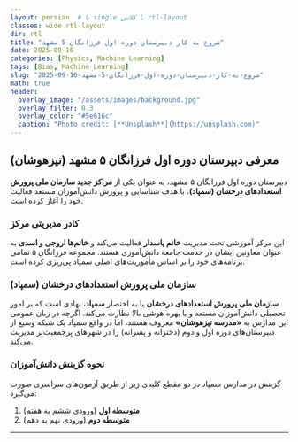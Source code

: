 ```yaml
---
layout: persian  # یا single با کلاس rtl-layout
classes: wide rtl-layout
dir: rtl
title: "شروع به کار دبیرستان دوره اول فرزانگان 5 مشهد"
date: 2025-09-16
categories: [Physics, Machine Learning]
tags: [Bias, Machine Learning]
slug: "2025-09-16-شروع-به-کار-دبیرستان-دوره-اول-فرزانگان-5-مشهد"
math: true
header:
  overlay_image: "/assets/images/background.jpg"
  overlay_filter: 0.3
  overlay_color: "#5e616c"
  caption: "Photo credit: [**Unsplash**](https://unsplash.com)"
---
```





## معرفی دبیرستان دوره اول فرزانگان ۵ مشهد (تیزهوشان)

دبیرستان دوره اول فرزانگان ۵ مشهد، به عنوان یکی از **مراکز جدید سازمان ملی پرورش استعدادهای درخشان (سمپاد)**، با هدف شناسایی و پرورش دانش‌آموزان مستعد فعالیت خود را آغاز کرده است.

### **کادر مدیریتی مرکز**

این مرکز آموزشی تحت مدیریت **خانم پاسدار** فعالیت می‌کند و **خانم‌ها اروجی و اسدی** به عنوان معاونین ایشان در خدمت جامعه دانش‌آموزی هستند. مجموعه فرزانگان ۵ تمامی برنامه‌های خود را بر اساس مأموریت‌های اصلی سمپاد پی‌ریزی کرده است.

### **سازمان ملی پرورش استعدادهای درخشان (سمپاد)**

**سازمان ملی پرورش استعدادهای درخشان** یا به اختصار **سمپاد**، نهادی است که بر امور تحصیلی دانش‌آموزان مستعد و با بهره هوشی بالا نظارت می‌کند. اگرچه در زبان عمومی این مدارس به **«مدرسه تیزهوشان»** معروف هستند، اما در واقع سمپاد یک شبکه وسیع از دبیرستان‌های دوره اول و دوم (دخترانه و پسرانه) را در شهرهای پرجمعیت‌تر مدیریت می‌کند.

### **نحوه گزینش دانش‌آموزان**

گزینش در مدارس سمپاد در دو مقطع کلیدی زیر از طریق آزمون‌های سراسری صورت می‌گیرد:

1.  **متوسطه اول** (ورودی ششم به هفتم)
2.  **متوسطه دوم** (ورودی نهم به دهم)

---





